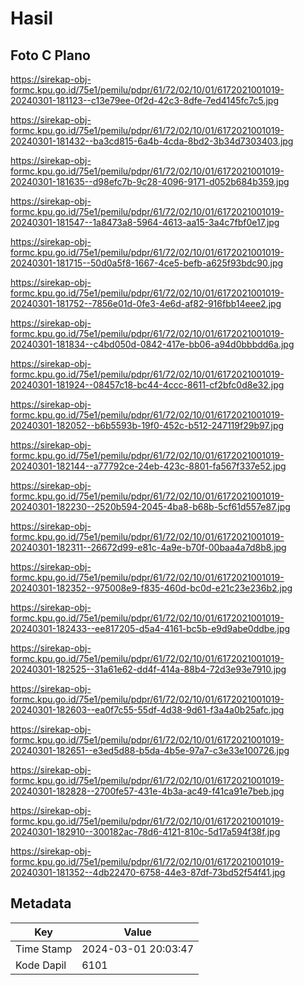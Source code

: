 # Hasil

## Foto C Plano

https://sirekap-obj-formc.kpu.go.id/75e1/pemilu/pdpr/61/72/02/10/01/6172021001019-20240301-181123--c13e79ee-0f2d-42c3-8dfe-7ed4145fc7c5.jpg

https://sirekap-obj-formc.kpu.go.id/75e1/pemilu/pdpr/61/72/02/10/01/6172021001019-20240301-181432--ba3cd815-6a4b-4cda-8bd2-3b34d7303403.jpg

https://sirekap-obj-formc.kpu.go.id/75e1/pemilu/pdpr/61/72/02/10/01/6172021001019-20240301-181635--d98efc7b-9c28-4096-9171-d052b684b359.jpg

https://sirekap-obj-formc.kpu.go.id/75e1/pemilu/pdpr/61/72/02/10/01/6172021001019-20240301-181547--1a8473a8-5964-4613-aa15-3a4c7fbf0e17.jpg

https://sirekap-obj-formc.kpu.go.id/75e1/pemilu/pdpr/61/72/02/10/01/6172021001019-20240301-181715--50d0a5f8-1667-4ce5-befb-a625f93bdc90.jpg

https://sirekap-obj-formc.kpu.go.id/75e1/pemilu/pdpr/61/72/02/10/01/6172021001019-20240301-181752--7856e01d-0fe3-4e6d-af82-916fbb14eee2.jpg

https://sirekap-obj-formc.kpu.go.id/75e1/pemilu/pdpr/61/72/02/10/01/6172021001019-20240301-181834--c4bd050d-0842-417e-bb06-a94d0bbbdd6a.jpg

https://sirekap-obj-formc.kpu.go.id/75e1/pemilu/pdpr/61/72/02/10/01/6172021001019-20240301-181924--08457c18-bc44-4ccc-8611-cf2bfc0d8e32.jpg

https://sirekap-obj-formc.kpu.go.id/75e1/pemilu/pdpr/61/72/02/10/01/6172021001019-20240301-182052--b6b5593b-19f0-452c-b512-247119f29b97.jpg

https://sirekap-obj-formc.kpu.go.id/75e1/pemilu/pdpr/61/72/02/10/01/6172021001019-20240301-182144--a77792ce-24eb-423c-8801-fa567f337e52.jpg

https://sirekap-obj-formc.kpu.go.id/75e1/pemilu/pdpr/61/72/02/10/01/6172021001019-20240301-182230--2520b594-2045-4ba8-b68b-5cf61d557e87.jpg

https://sirekap-obj-formc.kpu.go.id/75e1/pemilu/pdpr/61/72/02/10/01/6172021001019-20240301-182311--26672d99-e81c-4a9e-b70f-00baa4a7d8b8.jpg

https://sirekap-obj-formc.kpu.go.id/75e1/pemilu/pdpr/61/72/02/10/01/6172021001019-20240301-182352--975008e9-f835-460d-bc0d-e21c23e236b2.jpg

https://sirekap-obj-formc.kpu.go.id/75e1/pemilu/pdpr/61/72/02/10/01/6172021001019-20240301-182433--ee817205-d5a4-4161-bc5b-e9d9abe0ddbe.jpg

https://sirekap-obj-formc.kpu.go.id/75e1/pemilu/pdpr/61/72/02/10/01/6172021001019-20240301-182525--31a61e62-dd4f-414a-88b4-72d3e93e7910.jpg

https://sirekap-obj-formc.kpu.go.id/75e1/pemilu/pdpr/61/72/02/10/01/6172021001019-20240301-182603--ea0f7c55-55df-4d38-9d61-f3a4a0b25afc.jpg

https://sirekap-obj-formc.kpu.go.id/75e1/pemilu/pdpr/61/72/02/10/01/6172021001019-20240301-182651--e3ed5d88-b5da-4b5e-97a7-c3e33e100726.jpg

https://sirekap-obj-formc.kpu.go.id/75e1/pemilu/pdpr/61/72/02/10/01/6172021001019-20240301-182828--2700fe57-431e-4b3a-ac49-f41ca91e7beb.jpg

https://sirekap-obj-formc.kpu.go.id/75e1/pemilu/pdpr/61/72/02/10/01/6172021001019-20240301-182910--300182ac-78d6-4121-810c-5d17a594f38f.jpg

https://sirekap-obj-formc.kpu.go.id/75e1/pemilu/pdpr/61/72/02/10/01/6172021001019-20240301-181352--4db22470-6758-44e3-87df-73bd52f54f41.jpg


## Metadata

| Key        | Value               |
| ---------- | ------------------- |
| Time Stamp | 2024-03-01 20:03:47 |
| Kode Dapil | 6101                |



